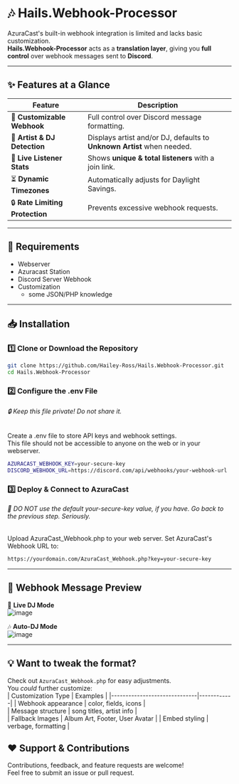 # 🎶 Hails.Webhook-Processor
AzuraCast's built-in webhook integration is limited and lacks basic customization.  
**Hails.Webhook-Processor** acts as a **translation layer**, giving you **full control** over webhook messages sent to **Discord**.

---

## ✨ Features at a Glance
| Feature                      | Description |
|------------------------------|------------|
| 🎨 **Customizable Webhook**  | Full control over Discord message formatting. |
| 🎤 **Artist & DJ Detection**  | Displays artist and/or DJ, defaults to **Unknown Artist** when needed. |
| 👥 **Live Listener Stats**   | Shows **unique & total listeners** with a join link. |
| ⏳ **Dynamic Timezones**      | Automatically adjusts for Daylight Savings. |
| 🔒 **Rate Limiting Protection** | Prevents excessive webhook requests. |

---

## 🛑 Requirements
- Webserver
- Azuracast Station
- Discord Server Webhook
- Customization
  - some JSON/PHP knowledge

---

## 📥 Installation

### 1️⃣ Clone or Download the Repository
```sh
git clone https://github.com/Hailey-Ross/Hails.Webhook-Processor.git
cd Hails.Webhook-Processor
```

### 2️⃣ Configure the .env File
###### 🔒 Keep this file private! Do not share it. 
Create a .env file to store API keys and webhook settings.  
This file should not be accessible to anyone on the web or in your webserver.  
```sh
AZURACAST_WEBHOOK_KEY=your-secure-key
DISCORD_WEBHOOK_URL=https://discord.com/api/webhooks/your-webhook-url
```

### 3️⃣ Deploy & Connect to AzuraCast
###### 🛑 DO NOT use the default your-secure-key value, if you have. Go back to the previous step. Seriously.
Upload AzuraCast_Webhook.php to your web server.
Set AzuraCast's Webhook URL to:

```sh
https://yourdomain.com/AzuraCast_Webhook.php?key=your-secure-key
```

---

## 🎨 Webhook Message Preview  
🎵 **Live DJ Mode**  
![image](https://github.com/user-attachments/assets/4ec16d04-81e7-4c76-8d82-8e3a9fcc5a5c)

🎶 **Auto-DJ Mode**  
![image](https://github.com/user-attachments/assets/7a6d547e-7b03-4b10-8816-892660cb7570)

---

## 💡 Want to tweak the format?
Check out `AzuraCast_Webhook.php` for easy adjustments.  
You *could* further customize:  
| Customization Type             | Examples |
|------------------------------|------------|
| Webhook appearance | color, fields, icons |  
| Message structure | song titles, artist info |  
| Fallback Images | Album Art, Footer, User Avatar |
| Embed styling | verbage, formatting |  


## ❤️ Support & Contributions  
Contributions, feedback, and feature requests are welcome!  
Feel free to submit an issue or pull request.  
